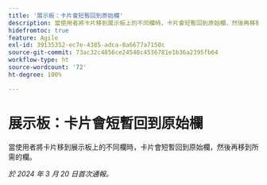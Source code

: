 ```yaml
---
title: '展示板：卡片會短暫回到原始欄'
description: 當使用者將卡片移到展示板上的不同欄時，卡片會短暫回到原始欄，然後再移到所需的欄。
hidefromtoc: true
feature: Agile
exl-id: 39135352-ec7e-4385-adca-8a6677a7150c
source-git-commit: 73ac32c4856ce24548c4536781e1b36a2395fb64
workflow-type: ht
source-wordcount: '72'
ht-degree: 100%

---
```


# 展示板：卡片會短暫回到原始欄

當使用者將卡片移到展示板上的不同欄時，卡片會短暫回到原始欄，然後再移到所需的欄。

_於 2024 年 3 月 20 日首次通報。_

